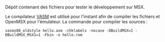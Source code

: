 Dépôt contenant des fichiers pour tester le développement sur MSX.

Le compilateur [VASM](http://sun.hasenbraten.de/vasm/) est utilisé pour l'instant afin de compiler les fichiers et OpenMSX pour l'émulateur. La commande pour compiler les sources :

```
vasmz80_oldstyle hello.asm -chklabels -nocase -DBuildMSX=1 -DBuildMSX_MSX1=1 -Fbin -o hello.rom
```
